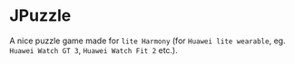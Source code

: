 # JPuzzle

A nice puzzle game made for `lite Harmony` (for `Huawei lite wearable`, eg. `Huawei Watch GT 3`, `Huawei Watch Fit 2` etc.).